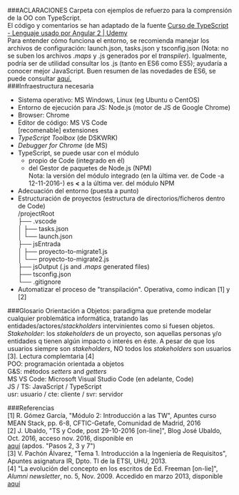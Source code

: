 ###ACLARACIONES
Carpeta con ejemplos de refuerzo para la comprensión de la OO con TypeScript.  
El código y comentarios se han adaptado de la fuente [Curso de TypeScript - Lenguaje usado por Angular 2 | Udemy](https://www.udemy.com/curso-de-typescript-el-lenguaje-utilizado-por-angular-2/)  
Para entender cómo funciona el entorno, se recomienda manejar los archivos de configuración: launch.json, tasks.json y tsconfig.json (Nota: no se suben los archivos .*maps* y .js generados por el *transpiler*). Igualmente, podría ser de utilidad consultar los .js (tanto en ES6 como ES5); ayudaría a conocer mejor JavaScript. Buen resumen de las novedades de ES6, se puede consultar [aquí.](http://es6-features.org/#Constants)  
###Infraestructura necesaria  
- Sistema operativo: MS Windows, Linux (eg Ubuntu o CentOS)
- Entorno de ejecución para JS: Node.js (motor de JS de Google Chrome)
- Browser: Chrome
- Editor de código: MS VS Code  
  [recomenable] extensiones  
 - *TypeScript Toolbox* (de DSKWRK)  
 - *Debugger for Chrome* (de MS)  
- TypeScript, se puede usar con el módulo  
  - propio de Code (integrado en él)  
  - del Gestor de paquetes de Node.js (NPM)  
  Nota: la versión del módulo integrado (en la última ver. de Code -a 12-11-2016-) es **<** a la última ver. del módulo NPM  
- Adecuación del entorno (puesta a punto)  
 - Estructuración de proyectos (estructura de directorios/ficheros dentro de Code)  
   /projectRoot  
   ├── .vscode  
   │      ├── tasks.json  
   │      └── launch.json  
   ├── jsEntrada  
   │      ├── proyecto-to-migrate1.js  
   │      └── proyecto-to-migrate2.js  
   ├── jsOutput (.js and *.maps* generated files)  
   ├── tsconfig.json  
   └── .gitignore  
 - Automatizar el proceso de "transpilación". Operativa, como indican [1] y [2]  

###Glosario
Orientación a Objetos: paradigma que pretende modelar cualquier problemática informática, tratando las entidades/actores/*stackholders* intervinientes como si fuesen objetos.  
*Stakeholder*: los *stakeholders* de un proyecto, son aquellas personas y/o entidades q tienen algún impacto o interés en éste. A pesar de que los usuarios siempre son *stakeholders*, NO todos los *stakeholders* son usuarios [3]. Lectura complemtaria [4]  
POO: programación orientada a objetos  
G&S: métodos *setters* and *getters*  
MS VS Code: Microsoft Visual Studio Code (en adelante, Code)  
JS / TS: JavaScript / TypeScript  
usr: usuario / cte: cliente / svr: servidor  

###Referencias  
[1] R. Gómez García, "Módulo 2: Introducción a las TW", Apuntes curso MEAN Stack, pp. 6-8, CFTIC-Getafe, Comunidad de Madrid, 2016  
[2] J. Ubaldo, "TS y Code, post 29-10-2016 [on-line]", Blog José Ubaldo, Oct. 2016, acceso nov. 2016, disponible en  
[aquí](https://joseucarvajal.wordpress.com/tag/typescript/) (apdos. "Pasos 2, 3 y 7")  
[3] V. Pachón Álvarez, "Tema 1. Introducción a la Ingeniería de Requisitos", Apuntes asignatura IR, Dpto. TI de la ETSI, UHU, 2013.  
[4] "La evolución del concepto en los escritos de Ed. Freeman [on-lie]", *Alumni newsletter*, no. 5, Nov. 2009. Accedido en marzo 2013, disponible [aquí](http://www.iese.edu/es/files/La%20evaluaci%C3%B3n%20del%20concepto%20de%20stakeholders%20seg%C3%BAn%20Freeman_tcm5-39688.pdf)  


